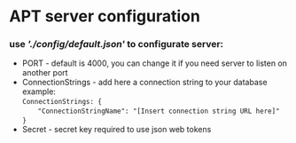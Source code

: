 # **APT** server configuration

### use ***'./config/default.json'*** to configurate server:

* PORT - default is 4000, you can change it if you need server to listen on another port
* ConnectionStrings - add here a connection string to your database  
example:  
`ConnectionStrings: {`  
&nbsp;&nbsp;&nbsp;&nbsp;&nbsp;&nbsp; `"ConnectionStringName": "[Insert connection string URL here]"`  
`}`
* Secret - secret key required to use json web tokens